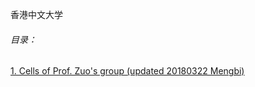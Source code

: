 

香港中文大学

###### 目录：

[1. Cells of Prof. Zuo's group (updated 20180322 Mengbi)](Cells_of_Prof_Zuo_group.docx)


